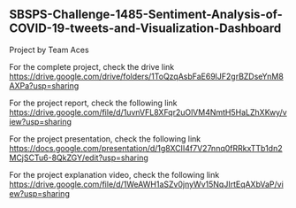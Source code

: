 ## SBSPS-Challenge-1485-Sentiment-Analysis-of-COVID-19-tweets-and-Visualization-Dashboard
Project by Team Aces

For the complete project, check the drive link
https://drive.google.com/drive/folders/1ToQzqAsbFaE69lJF2grBZDseYnM8AXPa?usp=sharing

For the project report, check the following link
https://drive.google.com/file/d/1uvnVFL8XFqr2uOlVM4NmtH5HaLZhXKwy/view?usp=sharing

For the project presentation, check the following link
https://docs.google.com/presentation/d/1g8XCII4f7V27nnq0fRRkxTTb1dn2MCjSCTu6-8QkZGY/edit?usp=sharing

For the project explanation video, check the following link
https://drive.google.com/file/d/1WeAWH1aSZv0jnyWv15NqJIrtEqAXbVaP/view?usp=sharing
